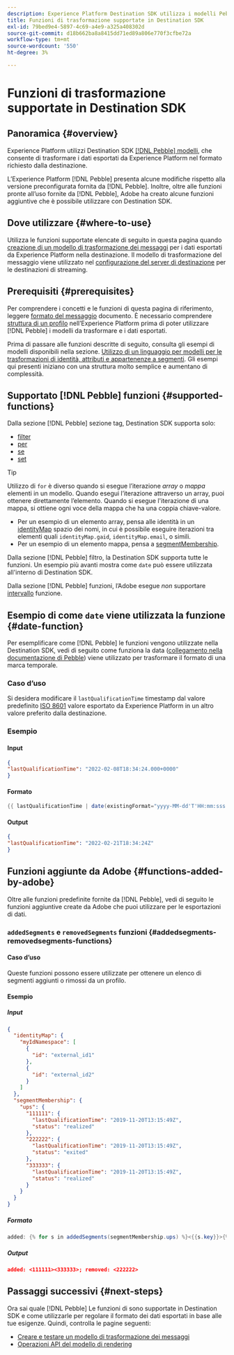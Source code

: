 ```yaml
---
description: Experience Platform Destination SDK utilizza i modelli Pebble, che consentono di trasformare i dati esportati da Experience Platform nel formato richiesto dalla destinazione.
title: Funzioni di trasformazione supportate in Destination SDK
exl-id: 79bed9e4-5897-4c69-a4e9-a325a408302d
source-git-commit: d18b662ba8a8415dd71ed89a806e770f3cfbe72a
workflow-type: tm+mt
source-wordcount: '550'
ht-degree: 3%

---
```


# Funzioni di trasformazione supportate in Destination SDK

## Panoramica {#overview}

Experience Platform utilizzi Destination SDK [[!DNL Pebble] modelli](https://pebbletemplates.io/), che consente di trasformare i dati esportati da Experience Platform nel formato richiesto dalla destinazione.

L’Experience Platform [!DNL Pebble] presenta alcune modifiche rispetto alla versione preconfigurata fornita da [!DNL Pebble]. Inoltre, oltre alle funzioni pronte all’uso fornite da [!DNL Pebble], Adobe ha creato alcune funzioni aggiuntive che è possibile utilizzare con Destination SDK.

## Dove utilizzare {#where-to-use}

Utilizza le funzioni supportate elencate di seguito in questa pagina quando [creazione di un modello di trasformazione dei messaggi](./create-template.md) per i dati esportati da Experience Platform nella destinazione. Il modello di trasformazione del messaggio viene utilizzato nel [configurazione del server di destinazione](./server-and-template-configuration.md) per le destinazioni di streaming.

## Prerequisiti {#prerequisites}

Per comprendere i concetti e le funzioni di questa pagina di riferimento, leggere [formato del messaggio](/help/destinations/destination-sdk/message-format.md) documento. È necessario comprendere [struttura di un profilo](/help/destinations/destination-sdk/message-format.md#profile-structure) nell’Experience Platform prima di poter utilizzare [!DNL Pebble] i modelli da trasformare e i dati esportati.

Prima di passare alle funzioni descritte di seguito, consulta gli esempi di modelli disponibili nella sezione. [Utilizzo di un linguaggio per modelli per le trasformazioni di identità, attributi e appartenenze a segmenti](/help/destinations/destination-sdk/message-format.md#using-templating). Gli esempi qui presenti iniziano con una struttura molto semplice e aumentano di complessità.

## Supportato [!DNL Pebble] funzioni {#supported-functions}

Dalla sezione [!DNL Pebble] sezione tag, Destination SDK supporta solo:
* [filter](https://pebbletemplates.io/wiki/tag/filter/)
* [per](https://pebbletemplates.io/wiki/tag/for/)
* [se](https://pebbletemplates.io/wiki/tag/if/)
* [set](https://pebbletemplates.io/wiki/tag/set/)

>[!TIP]
>
>Utilizzo di `for` è diverso quando si esegue l’iterazione *array* o *mappa* elementi in un modello. Quando esegui l’iterazione attraverso un array, puoi ottenere direttamente l’elemento. Quando si esegue l&#39;iterazione di una mappa, si ottiene ogni voce della mappa che ha una coppia chiave-valore.
>
> * Per un esempio di un elemento array, pensa alle identità in un [identityMap](./message-format.md#identities) spazio dei nomi, in cui è possibile eseguire iterazioni tra elementi quali `identityMap.gaid`, `identityMap.email`, o simili.
> * Per un esempio di un elemento mappa, pensa a [segmentMembership](./message-format.md#segment-membership).


Dalla sezione [!DNL Pebble] filtro, la Destination SDK supporta tutte le funzioni. Un esempio più avanti mostra come `date` può essere utilizzata all&#39;interno di Destination SDK.

Dalla sezione [!DNL Pebble] funzioni, l’Adobe esegue *non* supportare [intervallo](https://pebbletemplates.io/wiki/function/range/) funzione.

## Esempio di come `date` viene utilizzata la funzione {#date-function}

Per esemplificare come [!DNL Pebble] le funzioni vengono utilizzate nella Destination SDK, vedi di seguito come funziona la data ([collegamento nella documentazione di Pebble](https://pebbletemplates.io/wiki/filter/date/)) viene utilizzato per trasformare il formato di una marca temporale.

### Caso d’uso

Si desidera modificare il `lastQualificationTime` timestamp dal valore predefinito [ISO 8601](https://en.wikipedia.org/wiki/ISO_8601) valore esportato da Experience Platform in un altro valore preferito dalla destinazione.

### Esempio

#### Input

```json
{
"lastQualificationTime": "2022-02-08T18:34:24.000+0000"
}
```

#### Formato

```java
{{ lastQualificationTime | date(existingFormat="yyyy-MM-dd'T'HH:mm:sss.SSSX", format="yyyy-MM-dd'T'HH:mm:ssX") }}
```

#### Output

```json
{
"lastQualificationTime": "2022-02-21T18:34:24Z"
}
```

## Funzioni aggiunte da Adobe {#functions-added-by-adobe}

Oltre alle funzioni predefinite fornite da [!DNL Pebble], vedi di seguito le funzioni aggiuntive create da Adobe che puoi utilizzare per le esportazioni di dati.

### `addedSegments` e `removedSegments` funzioni {#addedsegments-removedsegments-functions}

#### Caso d’uso

Queste funzioni possono essere utilizzate per ottenere un elenco di segmenti aggiunti o rimossi da un profilo.

#### Esempio

##### Input

```json
{
  "identityMap": {
    "myIdNamespace": [
      {
        "id": "external_id1"
      },
      {
        "id": "external_id2"
      }
    ]
  },
  "segmentMembership": {
    "ups": {
      "111111": {
        "lastQualificationTime": "2019-11-20T13:15:49Z",
        "status": "realized"
      },
      "222222": {
        "lastQualificationTime": "2019-11-20T13:15:49Z",
        "status": "exited"
      },
      "333333": {
        "lastQualificationTime": "2019-11-20T13:15:49Z",
        "status": "realized"
      }
    }
  }
}
```

##### Formato

```java
added: {% for s in addedSegments(segmentMembership.ups) %}<{{s.key}}>{% endfor %}; removed: {% for s in removedSegments(segmentMembership.ups) %}<{{s.key}}>{% endfor %}
```

##### Output

```json
added: <111111><333333>; removed: <222222>
```

<!--

### Added and removed segments filters {#added-and-removed-segmnts-filters}

#### Use case {#use-case}

These filters are similar to `addedSegments` and `removedSegments`, described above. The only difference is that they are implemented as filters as opposed to functions.

#### Example {#example}

##### Input {#input}

```json
{
  "identityMap": {
    "myIdNamespace": [
      {
        "id": "external_id1"
      },
      {
        "id": "external_id2"
      }
    ]
  },
  "segmentMembership": {
    "ups": {
      "111111": {
        "lastQualificationTime": "2019-11-20T13:15:49Z",
        "status": "realized"
      },
      "222222": {
        "lastQualificationTime": "2019-11-20T13:15:49Z",
        "status": "exited"
      },
      "333333": {
        "lastQualificationTime": "2019-11-20T13:15:49Z",
        "status": "realized"
      }
    }
  }
}
```

##### Format {#format}

```java
added: {% for s in input.profile.segmentMembership.ups | added %}<{{s.key}}>{% endfor %};|removed: {% for s in input.profile.segmentMembership.ups | removed %}<{{s.key}}>{% endfor %};
```

##### Output {#output}

```json
added: <111111><333333>;|removed: <222222>;
```

-->

## Passaggi successivi {#next-steps}

Ora sai quale [!DNL Pebble] Le funzioni di sono supportate in Destination SDK e come utilizzarle per regolare il formato dei dati esportati in base alle tue esigenze. Quindi, controlla le pagine seguenti:

* [Creare e testare un modello di trasformazione dei messaggi](/help/destinations/destination-sdk/create-template.md)
* [Operazioni API del modello di rendering](/help/destinations/destination-sdk/render-template-api.md)
